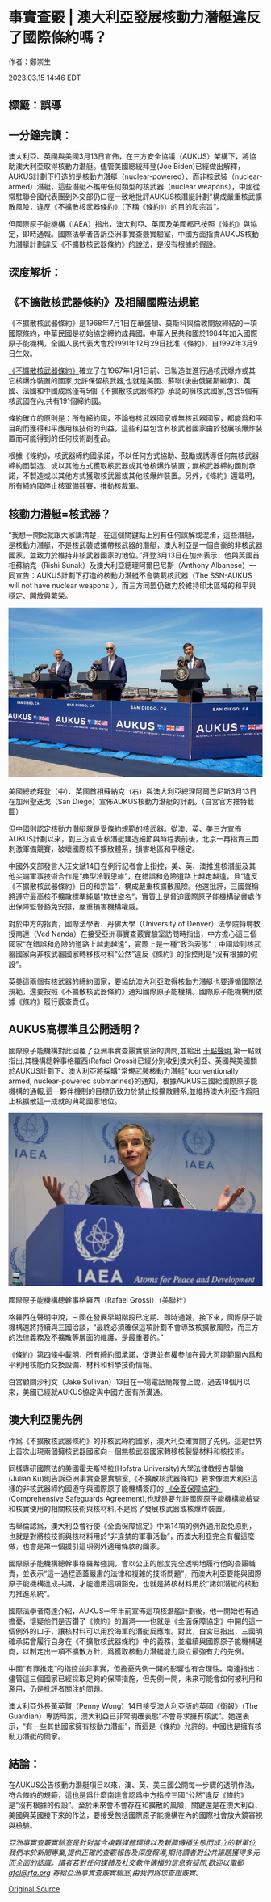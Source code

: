 # 事實查覈 | 澳大利亞發展核動力潛艇違反了國際條約嗎？

作者：鄭崇生

2023.03.15 14:46 EDT

## 標籤：誤導

## 一分鐘完讀：

澳大利亞、英國與美國3月13日宣佈，在三方安全協議（AUKUS）架構下，將協助澳大利亞取得核動力潛艇。儘管美國總統拜登(Joe Biden)已經做出解釋，AUKUS計劃下打造的是核動力潛艇（nuclear-powered）、而非核武裝（nuclear-armed）潛艇，這些潛艇不攜帶任何類型的核武器（nuclear weapons），中國從常駐聯合國代表團到外交部仍口徑一致地批評AUKUS核潛艇計劃"構成嚴重核武擴散風險，違反《不擴散核武器條約》（下稱《條約》）的目的和宗旨"。

但國際原子能機構（IAEA）指出，澳大利亞、英國及美國都已按照《條約》與協定，即時通報。國際法學者告訴亞洲事實查覈實驗室，中國方面指責AUKUS核動力潛艇計劃違反《不擴散核武器條約》的說法，是沒有根據的假設。

## 深度解析：

## 《不擴散核武器條約》及相關國際法規範

《不擴散核武器條約》是1968年7月1日在華盛頓、莫斯科與倫敦開放締結的一項國際條約，中華民國是初始協定締約成員國。中華人民共和國於1984年加入國際原子能機構，全國人民代表大會於1991年12月29日批准《條約》，自1992年3月9日生效。

[《不擴散核武器條約》](https://www.un.org/disarmament/wmd/nuclear/npt/text)確立了在1967年1月1日前、已製造並進行過核武爆炸或其它核爆炸裝置的國家,允許保留核武器,也就是美國、蘇聯(後由俄羅斯繼承)、英國、法國和中國成爲僅有5個《不擴散核武器條約》承認的擁核武國家,包含5個有核武國在內,共有191個締約國。

條約確立的原則是：所有締約國，不論有核武器國家或無核武器國家，都能爲和平目的而獲得和平應用核技術的利益，這些利益包含有核武器國家由於發展核爆炸裝置而可能得到的任何技術副產品。

根據《條約》，核武器締約國承諾，不以任何方式協助、鼓勵或誘導任何無核武器締約國製造、或以其他方式獲取核武器或其他核爆炸裝置；無核武器締約國則承諾，不製造或以其他方式獲取核武器或其他核爆炸裝置。另外，《條約》還載明，所有締約國停止核軍備競賽，推動核裁軍。

## 核動力潛艇=核武器？

“我想一開始就跟大家講清楚，在這個關鍵點上別有任何誤解或混淆，這些潛艇，是核動力潛艇，不是核武裝或攜帶核武器的潛艇，澳大利亞是一個自豪的非核武器國家，並致力於維持非核武器國家的地位。”拜登3月13日在加州表示，他與英國首相蘇納克（Rishi Sunak）及澳大利亞總理阿爾巴尼斯（Anthony Albanese）一同宣告：AUKUS計劃下打造的核動力潛艇不會裝載核武器（The SSN-AUKUS will not have nuclear weapons.），而三方同盟仍致力於維持印太區域的和平與穩定、開放與繁榮。

![美國總統拜登（中）、英國首相蘇納克（右）與澳大利亞總理阿爾巴尼斯3月13日在加州聖迭戈（San Diego）宣佈AUKUS核動力潛艇的計劃。（白宮官方推特截圖）](images/FWR26VIUNX7FA3ZMBPLKF4MLGA.jpg)

美國總統拜登（中）、英國首相蘇納克（右）與澳大利亞總理阿爾巴尼斯3月13日在加州聖迭戈（San Diego）宣佈AUKUS核動力潛艇的計劃。（白宮官方推特截圖）

但中國則認定核動力潛艇就是受條約規範的核武器。從澳、英、美三方宣佈AUKUS計劃以來，到三方宣告核潛艇建造細節與時程表前後，北京一再指責三國刺激軍備競賽，破壞國際核不擴散體系，損害地區和平穩定。

中國外交部發言人汪文斌14日在例行記者會上指控，美、英、澳推進核潛艇及其他尖端軍事技術合作是“典型冷戰思維”，在錯誤和危險道路上越走越遠，且“違反《不擴散核武器條約》目的和宗旨”，構成嚴重核擴散風險。他還批評，三國聲稱將遵守最高核不擴散標準純屬“欺世盜名”，實質上是脅迫國際原子能機構祕書處作出保障監督豁免安排，嚴重損害機構權威。

對於中方的指責，國際法學者、丹佛大學（University of Denver）法學院特聘教授南達（Ved Nanda）在接受亞洲事實查覈實驗室訪問時指出，中方擔心這三個國家“在錯誤和危險的道路上越走越遠”，實際上是一種“政治表態”；中國談到核武器國家向非核武器國家轉移核材料“公然”違反《條約》的指控則是“沒有根據的假設”。

英美這兩個有核武器的締約國家，要協助澳大利亞取得核動力潛艇也要遵循國際法規範，還要按照《不擴散核武器條約》通知國際原子能機構。國際原子能機構則依據《條約》履行覈查責任。

## AUKUS高標準且公開透明？

國際原子能機構對此回覆了亞洲事實查覈實驗室的詢問,並給出 [十點聲明](https://www.iaea.org/newscenter/pressreleases/director-general-statement-in-relation-to-aukus-announcement),第一點就指出,其機構總幹事格羅西(Rafael Grossi)已經分別收到澳大利亞、英國與美國關於AUKUS計劃下、澳大利亞將採購"常規武裝核動力潛艇"(conventionally armed, nuclear-powered submarines)的通知。根據AUKUS三國給國際原子能機構的通報,這一夥伴機制的目標仍致力於禁止核擴散體系,並維持澳大利亞作爲阻止核擴散這一成就的典範國家地位。

![國際原子能機構總幹事格羅西（Rafael Grossi）（美聯社）](images/YHEFKGVKB3SFEKNBDCVPINW7PE.jpg)

國際原子能機構總幹事格羅西（Rafael Grossi）（美聯社）

格羅西在聲明中說，三國在發展早期階段已定期、即時通報，接下來，國際原子能機構還將持續與三國洽談，“最終必須確保這項計劃不會導致核擴散風險，而三方的法律義務及不擴散等層面的維護，是最重要的。”

《條約》第四條中載明，所有締約國承諾，促進並有權參加在最大可能範圍內爲和平利用核能而交換設備、材料和科學技術情報。

白宮顧問沙利文（Jake Sullivan）13日在一場電話簡報會上說，過去18個月以來，美國已經就AUKUS協定與中國方面有所溝通。

## 澳大利亞開先例

作爲《不擴散核武器條約》的非核武締約國家，澳大利亞確實開了先例。這是世界上首次出現兩個擁核武器國家向一個無核武器國家轉移核裂變材料和核技術。

同樣專研國際法的美國霍夫斯特拉(Hofstra University)大學法律教授古舉倫(Julian Ku)則告訴亞洲事實查覈實驗室,《不擴散核武器條約》要求像澳大利亞這樣的非核武器締約國遵守與國際原子能機構簽訂的 [《全面保障協定》](https://www.iaea.org/sites/default/files/publications/documents/infcircs/1972/infcirc153.pdf)(Comprehensive Safeguards Agreement),也就是要允許國際原子能機構能檢查和核實使用的相關核技術與核材料,不是爲了發展核武器或核爆炸裝置。

古舉倫認爲，澳大利亞會行使《全面保障協定》中第14項的例外適用豁免原則，也就是對將核技術與核材料用於“非違禁的軍事活動”，而澳大利亞完全有權這麼做，也會是第一個援引這項例外適用條款的國家。

國際原子能機構總幹事格羅希強調，會以公正的態度完全透明地履行他的查覈職責，並表示“這一過程涵蓋嚴肅的法律和複雜的技術問題”，而澳大利亞要能與國際原子能機構達成共識，才能適用這項豁免，也就是將核材料用於“諸如潛艇的核動力推進系統”。

國際法學者南達介紹，AUKUS一年半前宣佈這項核潛艦計劃後，他一開始也有過擔憂，懷疑他們是否鑽了《條約》的漏洞——也就是《全面保障協定》中開的這一個例外的口子，讓核材料可以用於海軍的潛艇反應堆。對此，白宮已指出，三國明確承諾會履行自身在《不擴散核武器條約》中的義務，並繼續與國際原子能機構磋商，以制定出一項不擴散方針，爲獲取核動力潛艇能力設立最強有力的先例。

中國“有罪推定”的指控並非事實，但擔憂先例一開的影響也有合理性。南達指出：儘管這三個國家已經採取足夠的保障措施，但先例一開，未來可能會如何被利用和濫用，仍是批評者關注的問題。

澳大利亞外長黃英賢（Penny Wong）14日接受澳大利亞版的英國《衛報》（The Guardian）專訪時說，澳大利亞已非常明確表態“不會尋求擁有核武”。她還表示，“有一些其他國家擁有核動力潛艇”，而這是《條約》允許的。中國也是擁有核動力潛艇的國家。

## 結論：

在AUKUS公告核動力潛艇項目以來，澳、英、美三國公開每一步驟的透明作法，符合條約的規範，這也是爲什麼南達會認爲中方指控三國“公然”違反《條約》是“沒有根據的假設”。至於未來會不會存在和擴散的風險，關鍵還是在澳大利亞、美國與英國接下來的作法，要接受包括國際原子能機構在內的國際社會放大鏡審視與檢驗。

*亞洲事實查覈實驗室是針對當今複雜媒體環境以及新興傳播生態而成立的新單位,我們本於新聞專業,提供正確的查覈報告及深度報導,期待讀者對公共議題獲得多元而全面的認識。讀者若對任何媒體及社交軟件傳播的信息有疑問,歡迎以電郵*   [*afcl@rfa.org*](mailto:afcl@rfa.org)  *寄給亞洲事實查覈實驗室,由我們爲您查證覈實。*



[Original Source](https://www.rfa.org/mandarin/shishi-hecha/hc-03152023143704.html)